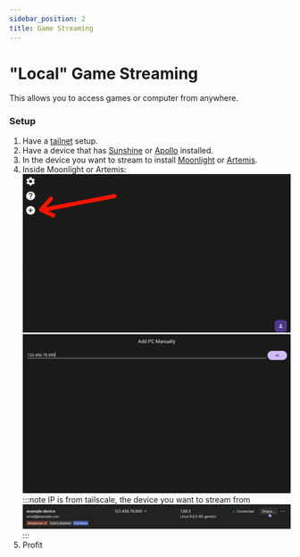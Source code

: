 ```yaml
---
sidebar_position: 2
title: Game Streaming
---
```

# "Local" Game Streaming
This allows you to access games or computer from anywhere.

### Setup
1. Have a [tailnet](https://tailscale.com/kb/1136/tailnet) setup.
2. Have a device that has [Sunshine](https://app.lizardbyte.dev/Sunshine/) or [Apollo](https://github.com/ClassicOldSong/Apollo) installed.
3. In the device you want to stream to install [Moonlight](https://moonlight-stream.org/) or [Artemis](https://github.com/ClassicOldSong/moonlight-android).
4. Inside Moonlight or Artemis:
![](../../static/img/tailscale/artemis-add.jpg)
![](../../static/img/tailscale/artemis-ip.jpg)
:::note
IP is from tailscale, the device you want to stream from
![](../../static/img/tailscale/device-list.png)
:::
5. Profit